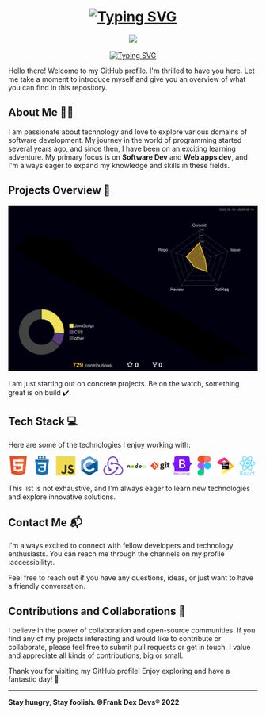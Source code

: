 

<h1 align="center"><a href="https://git.io/typing-svg"><img src="https://readme-typing-svg.herokuapp.com?font=Poppins&weight=600&size=15&pause=1000&color=BEBEBEF8&background=09FFD400&center=true&vCenter=true&width=900&lines=If+it+aint+true%2C+then%2C+it+probably+is+FOSS+%E2%95%B0(*%C2%B0%E2%96%BD%C2%B0*)%E2%95%AF;Welcome+to+My+GitHub+Profile!+%E2%9C%A8" alt="Typing SVG" /></a></h1>

<p align="center"><img src="https://github.com/LUCASFRANKINC/LUCASFRANKINC_dev/blob/main/assets/lf.jpg" /></p> 
<p  align="center"><a href="https://git.io/typing-svg"><img src="https://readme-typing-svg.herokuapp.com?font=Poppins&weight=600&size=15&pause=1000&color=BEBEBEF8&background=09FFD400&center=true&vCenter=true&width=900&lines=Frank+Dex+Devs+%F0%9F%8F%A1%F0%9F%8F%A0;Software+Developer;Web+App+Developer;7%2B+years+of+experience+with+SAP%2C+.NET+Framework+and+Javascript;FOSS+evangelist;1+%2B+1+%3E+2+%F0%9F%92%9A" alt="Typing SVG" /></a></p>
Hello there! Welcome to my GitHub profile. I'm thrilled to have you here. Let me take a moment to introduce myself and give you an overview of what you can find in this repository.

## About Me 👩‍💻

I am passionate about technology and love to explore various domains of software development. My journey in the world of programming started several years ago, and since then, I have been on an exciting learning adventure. My primary focus is on **Software Dev** and **Web apps dev**, and I'm always eager to expand my knowledge and skills in these fields.

## Projects Overview 🚀

![](./profile-3d-contrib/profile-night-rainbow.svg)

I am just starting out on concrete projects. Be on the watch, something great is on build ✔️.



## Tech Stack 💻

Here are some of the technologies I enjoy working with:

<div>
  <img src="https://github.com/devicons/devicon/blob/master/icons/html5/html5-original.svg" title="HTML5" alt="HTML" width="40" height="40"/>&nbsp;
  <img src="https://github.com/devicons/devicon/blob/master/icons/css3/css3-plain-wordmark.svg"  title="CSS3" alt="CSS" width="40" height="40"/>&nbsp;
  <img src="https://github.com/devicons/devicon/blob/master/icons/javascript/javascript-original.svg" title="JavaScript" alt="JavaScript" width="40" height="40"/>&nbsp;
  <img src="https://github.com/devicons/devicon/blob/master/icons/c/c-original.svg" title="C" alt="C" width="40" height="40"/>&nbsp;
  <img src="https://github.com/devicons/devicon/blob/master/icons/redux/redux-original.svg" title="Redux" alt="Redux " width="40" height="40"/>&nbsp;
  <img src="https://github.com/devicons/devicon/blob/master/icons/nodejs/nodejs-original-wordmark.svg" title="NodeJS" alt="NodeJS" width="40" height="40"/>&nbsp;
  <img src="https://github.com/devicons/devicon/blob/master/icons/git/git-original-wordmark.svg" title="Git" alt="Git" width="40" height="40"/>
  <img src="https://github.com/devicons/devicon/blob/master/icons/bootstrap/bootstrap-original-wordmark.svg" title="Bootstrap" alt="Bootsrap" width="40" height="40"/>
  <img src="https://github.com/devicons/devicon/blob/master/icons/figma/figma-original.svg" title="Figma" alt="Figma" width="40" height="40"/>
  <img src="https://github.com/devicons/devicon/blob/master/icons/jetbrains/jetbrains-original.svg" title="Jetbrains" alt="Jetbrains" width="40" height="40"/>
  <img src="https://github.com/devicons/devicon/blob/master/icons/react/react-original-wordmark.svg" title="React" alt="React" width="40" height="40"/>
</div>

This list is not exhaustive, and I'm always eager to learn new technologies and explore innovative solutions.

## Contact Me 📬

I'm always excited to connect with fellow developers and technology enthusiasts. You can reach me through the channels on my profile :accessibility:.

Feel free to reach out if you have any questions, ideas, or just want to have a friendly conversation.

## Contributions and Collaborations 🤝

I believe in the power of collaboration and open-source communities. If you find any of my projects interesting and would like to contribute or collaborate, please feel free to submit pull requests or get in touch. I value and appreciate all kinds of contributions, big or small.

Thank you for visiting my GitHub profile! Enjoy exploring and have a fantastic day! 🌟

---

<strong>Stay hungry, Stay foolish.   <span align="right">&copy;Frank Dex Devs&reg; 2022</span><strong>


